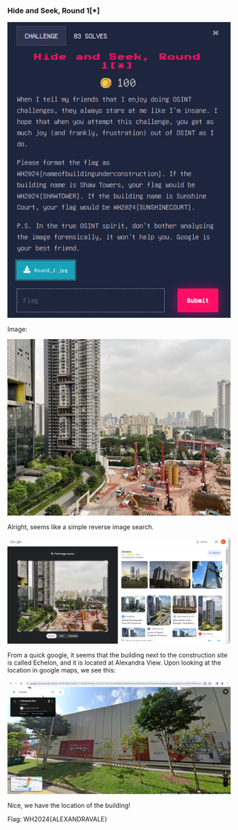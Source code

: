 ### Hide and Seek, Round 1[*]


![alt_text](images/image13.png "image_tooltip")


Image: 


![alt_text](images/image2.jpg "image_tooltip")


Alright, seems like a simple reverse image search. 


![alt_text](images/image4.png "image_tooltip")


From a quick google, it seems that the building next to the construction site is called Echelon, and it is located at Alexandra View. Upon looking at the location in google maps, we see this:


![alt_text](images/image7.jpg "image_tooltip")


Nice, we have the location of the building! 

Flag: WH2024{ALEXANDRAVALE}
